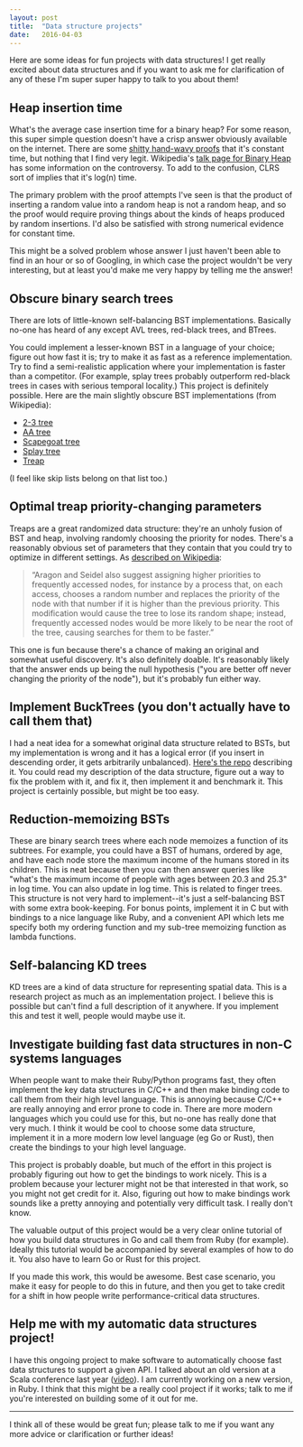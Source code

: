 ```yaml
---
layout: post
title:  "Data structure projects"
date:   2016-04-03
---
```


Here are some ideas for fun projects with data structures! I get really excited about data structures and if you want to ask me for clarification of any of these I'm super super happy to talk to you about them!

## Heap insertion time

What's the average case insertion time for a binary heap? For some reason, this super simple question doesn't have a crisp answer obviously available on the internet. There are some [shitty hand-wavy proofs](http://wcipeg.com/wiki/Binary_heap#Insertion_2) that it's constant time, but nothing that I find very legit. Wikipedia's [talk page for Binary Heap](https://en.wikipedia.org/wiki/Talk:Binary_heap#Weak_proof_for_O.281.29_average-case_insertion) has some information on the controversy. To add to the confusion, CLRS sort of implies that it's log(n) time.

The primary problem with the proof attempts I've seen is that the product of inserting a random value into a random heap is not a random heap, and so the proof would require proving things about the kinds of heaps produced by random insertions. I'd also be satisfied with strong numerical evidence for constant time.

This might be a solved problem whose answer I just haven't been able to find in an hour or so of Googling, in which case the project wouldn't be very interesting, but at least you'd make me very happy by telling me the answer!

## Obscure binary search trees

There are lots of little-known self-balancing BST implementations. Basically no-one has heard of any except AVL trees, red-black trees, and BTrees.

You could implement a lesser-known BST in a language of your choice; figure out how fast it is; try to make it as fast as a reference implementation. Try to find a semi-realistic application where your implementation is faster than a competitor. (For example, splay trees probably outperform red-black trees in cases with serious temporal locality.) This project is definitely possible.
Here are the main slightly obscure BST implementations (from Wikipedia):

  * [2-3 tree](https://en.wikipedia.org/wiki/2-3_tree)
  * [AA tree](https://en.wikipedia.org/wiki/AA_tree)
  * [Scapegoat tree](https://en.wikipedia.org/wiki/Scapegoat_tree)
  * [Splay tree](https://en.wikipedia.org/wiki/Splay_tree)
  * [Treap](https://en.wikipedia.org/wiki/Treap)

(I feel like skip lists belong on that list too.)

## Optimal treap priority-changing parameters

Treaps are a great randomized data structure: they're an unholy fusion of BST and heap, involving randomly choosing the priority for nodes. There's a reasonably obvious set of parameters that they contain that you could try to optimize in different settings. As [described on Wikipedia](https://en.wikipedia.org/wiki/Treap):

> “Aragon and Seidel also suggest assigning higher priorities to frequently accessed nodes, for instance by a process that, on each access, chooses a random number and replaces the priority of the node with that number if it is higher than the previous priority. This modification would cause the tree to lose its random shape; instead, frequently accessed nodes would be more likely to be near the root of the tree, causing searches for them to be faster.”

This one is fun because there's a chance of making an original and somewhat useful discovery. It's also definitely doable. It's reasonably likely that the answer ends up being the null hypothesis ("you are better off never changing the priority of the node"), but it's probably fun either way.

## Implement BuckTrees (you don't actually have to call them that)

I had a neat idea for a somewhat original data structure related to BSTs, but my implementation is wrong and it has a logical error (if you insert in descending order, it gets arbitrarily unbalanced). [Here's the repo](https://github.com/bshlgrs/random-balanced-trees) describing it. You could read my description of the data structure, figure out a way to fix the problem with it, and fix it, then implement it and benchmark it. This project is certainly possible, but might be too easy.

## Reduction-memoizing BSTs

These are binary search trees where each node memoizes a function of its subtrees. For example, you could have a BST of humans, ordered by age, and have each node store the maximum income of the humans stored in its children. This is neat because then you can then answer queries like "what's the maximum income of people with ages between 20.3 and 25.3" in log time. You can also update in log time. This is related to finger trees. This structure is not very hard to implement--it's just a self-balancing BST with some extra book-keeping. For bonus points, implement it in C but with bindings to a nice language like Ruby, and a convenient API which lets me specify both my ordering function and my sub-tree memoizing function as lambda functions.

## Self-balancing KD trees

KD trees are a kind of data structure for representing spatial data. This is a research project as much as an implementation project. I believe this is possible but can't find a full description of it anywhere. If you implement this and test it well, people would maybe use it.


## Investigate building fast data structures in non-C systems languages

When people want to make their Ruby/Python programs fast, they often implement the key data structures in C/C++ and then make binding code to call them from their high level language. This is annoying because C/C++ are really annoying and error prone to code in. There are more modern languages which you could use for this, but no-one has really done that very much. I think it would be cool to choose some data structure, implement it in a more modern low level language (eg Go or Rust), then create the bindings to your high level language.

This project is probably doable, but much of the effort in this project is probably figuring out how to get the bindings to work nicely. This is a problem because your lecturer might not be that interested in that work, so you might not get credit for it. Also, figuring out how to make bindings work sounds like a pretty annoying and potentially very difficult task. I really don't know.

The valuable output of this project would be a very clear online tutorial of how you build data structures in Go and call them from Ruby (for example). Ideally this tutorial would be accompanied by several examples of how to do it. You also have to learn Go or Rust for this project.

If you made this work, this would be awesome. Best case scenario, you make it easy for people to do this in future, and then you get to take credit for a shift in how people write performance-critical data structures.

## Help me with my automatic data structures project!

I have this ongoing project to make software to automatically choose fast data structures to support a given API. I talked about an old version at a Scala conference last year ([video](https://www.youtube.com/watch?v=oPFga7eg3Uw)). I am currently working on a new version, in Ruby. I think that this might be a really cool project if it works; talk to me if you're interested on building some of it out for me.

----

I think all of these would be great fun; please talk to me if you want any more advice or clarification or further ideas!
